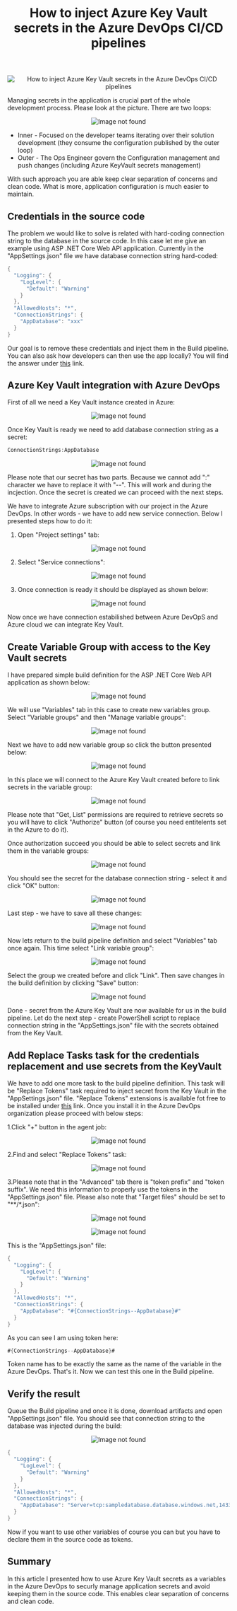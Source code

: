 ﻿---
title: "How to inject Azure Key Vault secrets in the Azure DevOps CI/CD pipelines"
excerpt: "In this article I would like to present how to inject Azure KeyVault secrets in the Azure DevOps CI/CD pipelines."
---

<p align="center">
<img src="/images/devisland/article18/assets/AzureDevOpsKeyVault1.png?raw=true" alt="How to inject Azure Key Vault secrets in the Azure DevOps CI/CD pipelines"/>
</p>

Managing secrets in the application is crucial part of the whole development process. Please look at the picture. There are two loops:

<p align="center">
<img src="/images/devisland/article18/assets/AzureDevOpsKeyVault2.PNG?raw=true" alt="Image not found"/>
</p>

* Inner - Focused on the developer teams iterating over their solution development (they consume the configuration published by the outer loop)
* Outer - The Ops Engineer govern the Configuration management and push changes (including Azure KeyVault secrets management)

With such approach you are able keep clear separation of concerns and clean code. What is more, application configuration is much easier to maintain.


## Credentials in the source code

The problem we would like to solve is related with hard-coding connection string to the database in the source code. In this case let me give an example using ASP .NET Core Web API application.
Currently in the "AppSettings.json" file we have database connection string hard-coded:

```csharp
{
  "Logging": {
    "LogLevel": {
      "Default": "Warning"
    }
  },
  "AllowedHosts": "*",
  "ConnectionStrings": {
    "AppDatabase": "xxx"
  }
}
```

Our goal is to remove these credentials and inject them in the Build pipeline. You can also ask how developers can then use the app locally?
You will find the answer under <a href="https://docs.microsoft.com/en-us/aspnet/core/security/app-secrets?view=aspnetcore-2.2&tabs=windows">this</a> link.


## Azure Key Vault integration with Azure DevOps

First of all we need a Key Vault instance created in Azure:

<p align="center">
<img src="/images/devisland/article18/assets/AzureDevOpsKeyVault3.PNG?raw=true" alt="Image not found"/>
</p>

Once Key Vault is ready we need to add database connection string as a secret:

```csharp
ConnectionStrings:AppDatabase
```

<p align="center">
<img src="/images/devisland/article18/assets/AzureDevOpsKeyVault4.PNG?raw=true" alt="Image not found"/>
</p>

Please note that our secret has two parts. Because we cannot add ":" character we have to replace it with "--". This will work and during the incjection.
Once the secret is created we can proceed with the next steps.

We have to integrate Azure subscription with our project in the Azure DevOps. In other words - we have to add new service connection. Below I presented steps how to do it:

1. Open "Project settings" tab:

<p align="center">
<img src="/images/devisland/article18/assets/AzureDevOpsKeyVault5.png?raw=true" alt="Image not found"/>
</p>

2. Select "Service connections":

<p align="center">
<img src="/images/devisland/article18/assets/AzureDevOpsKeyVault6.PNG?raw=true" alt="Image not found"/>
</p>

3. Once connection is ready it should be displayed as shown below:

<p align="center">
<img src="/images/devisland/article18/assets/AzureDevOpsKeyVault7.PNG?raw=true" alt="Image not found"/>
</p>

Now once we have connection estabilished between Azure DevOpS and Azure cloud we can integrate Key Vault.


## Create Variable Group with access to the Key Vault secrets

I have prepared simple build definition for the ASP .NET Core Web API application as shown below:

<p align="center">
<img src="/images/devisland/article18/assets/AzureDevOpsKeyVault8.PNG?raw=true" alt="Image not found"/>
</p>

We will use "Variables" tab in this case to create new variables group. Select "Variable groups" and then "Manage variable groups":

<p align="center">
<img src="/images/devisland/article18/assets/AzureDevOpsKeyVault9.PNG?raw=true" alt="Image not found"/>
</p>

Next we have to add new variable group so click the button presented below:

<p align="center">
<img src="/images/devisland/article18/assets/AzureDevOpsKeyVault10.PNG?raw=true" alt="Image not found"/>
</p>

In this place we will connect to the Azure Key Vault created before to link secrets in the variable group:

<p align="center">
<img src="/images/devisland/article18/assets/AzureDevOpsKeyVault11.PNG?raw=true" alt="Image not found"/>
</p>

Please note that "Get, List" permissions are required to retrieve secrets so you will have to click "Authorize" button (of course you need entitelents set in the Azure to do it).

Once authorization succeed you should be able to select secrets and link them in the variable groups:

<p align="center">
<img src="/images/devisland/article18/assets/AzureDevOpsKeyVault12.PNG?raw=true" alt="Image not found"/>
</p>

You should see the secret for the database connection string - select it and click "OK" button:

<p align="center">
<img src="/images/devisland/article18/assets/AzureDevOpsKeyVault13.PNG?raw=true" alt="Image not found"/>
</p>

Last step - we have to save all these changes:

<p align="center">
<img src="/images/devisland/article18/assets/AzureDevOpsKeyVault14.PNG?raw=true" alt="Image not found"/>
</p>

Now lets return to the build pipeline definition and select "Variables" tab once again. This time select "Link variable group":

<p align="center">
<img src="/images/devisland/article18/assets/AzureDevOpsKeyVault15.PNG?raw=true" alt="Image not found"/>
</p>

Select the group we created before and click "Link". Then save changes in the build definition by clicking "Save" button:

<p align="center">
<img src="/images/devisland/article18/assets/AzureDevOpsKeyVault16.PNG?raw=true" alt="Image not found"/>
</p>

Done - secret from the Azure Key Vault are now available for us in the build pipeline. Let do the next step - create PowerShell script to replace connection string in the "AppSettings.json" file with the secrets obtained from the Key Vault.


## Add Replace Tasks task for the credentials replacement and use secrets from the KeyVault

We have to add one more task to the build pipeline definition. This task will be "Replace Tokens" task required to inject secret from the Key Vault in the "AppSettings.json" file. "Replace Tokens" extensions is available fot free to be installed under <a href="https://marketplace.visualstudio.com/items?itemName=qetza.replacetokens">this</a> link.
Once you install it in the Azure DevOps organization please proceed with below steps:

1.Click "+" button in the agent job:

<p align="center">
<img src="/images/devisland/article18/assets/AzureDevOpsKeyVault17.PNG?raw=true" alt="Image not found"/>
</p>

2.Find and select "Replace Tokens" task:

<p align="center">
<img src="/images/devisland/article18/assets/AzureDevOpsKeyVault18.PNG?raw=true" alt="Image not found"/>
</p>

3.Please note that in the "Advanced" tab there is "token prefix" and "token suffix". We need this information to properly use the tokens in the "AppSettings.json" file. Please also note that "Target files" should be set to "**/*.json":

<p align="center">
<img src="/images/devisland/article18/assets/AzureDevOpsKeyVault19.PNG?raw=true" alt="Image not found"/>
</p>

<p align="center">
<img src="/images/devisland/article18/assets/AzureDevOpsKeyVault20.PNG?raw=true" alt="Image not found"/>
</p>

This is the "AppSettings.json" file:

```csharp
{
  "Logging": {
    "LogLevel": {
      "Default": "Warning"
    }
  },
  "AllowedHosts": "*",
  "ConnectionStrings": {
    "AppDatabase": "#{ConnectionStrings--AppDatabase}#"
  }
}
```

As you can see I am using token here:

```csharp
#{ConnectionStrings--AppDatabase}#
```
Token name has to be exactly the same as the name of the variable in the Azure DevOps. That's it. Now we can test this one in the Build pipeline.


## Verify the result

Queue the Build pipeline and once it is done, download artifacts and open "AppSettings.json" file. You should see that connection string to the database was injected during the build:

<p align="center">
<img src="/images/devisland/article18/assets/AzureDevOpsKeyVault21.PNG?raw=true" alt="Image not found"/>
</p>

```csharp
{
  "Logging": {
    "LogLevel": {
      "Default": "Warning"
    }
  },
  "AllowedHosts": "*",
  "ConnectionStrings": {
    "AppDatabase": "Server=tcp:sampledatabase.database.windows.net,1433;Initial Catalog=app-sql-db;Persist Security Info=False;User ID=test;Password=test1234;MultipleActiveResultSets=False;Encrypt=True;TrustServerCertificate=False;Connection Timeout=30;"
  }
}

```

Now if you want to use other variables of course you can but you have to declare them in the source code as tokens.

## Summary

In this article I presented how to use Azure Key Vault secrets as a variables in the Azure DevOps to securly manage application secrets and avoid keeping them in the source code. This enables clear separation of concerns and clean code.
